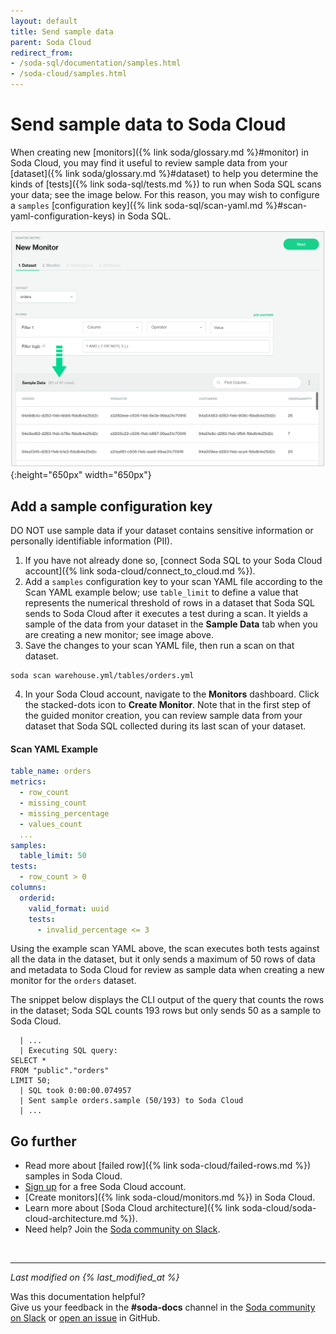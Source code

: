 ```yaml
---
layout: default
title: Send sample data
parent: Soda Cloud
redirect_from: 
- /soda-sql/documentation/samples.html
- /soda-cloud/samples.html
---
```


# Send sample data to Soda Cloud

When creating new [monitors]({% link soda/glossary.md %}#monitor) in Soda Cloud, you may find it useful to review sample data from your [dataset]({% link soda/glossary.md %}#dataset) to help you determine the kinds of [tests]({% link soda-sql/tests.md %}) to run when Soda SQL scans your data; see the image below. For this reason, you may wish to configure a `samples` [configuration key]({% link soda-sql/scan-yaml.md %}#scan-yaml-configuration-keys) in Soda SQL.

<!--Alternatively, you can **Enable Sample Data** directly in your Soda Cloud account. Refer to [Display sample data]({% link soda-cloud/display-samples.md %}) instructions.-->

![sample-data](/assets/images/sample-data.png){:height="650px" width="650px"}


## Add a sample configuration key

DO NOT use sample data if your dataset contains sensitive information or personally identifiable information (PII).

1. If you have not already done so, [connect Soda SQL to your Soda Cloud account]({% link soda-cloud/connect_to_cloud.md %}).
2. Add a `samples` configuration key to your scan YAML file according to the Scan YAML example below; use `table_limit` to define a value that represents the numerical threshold of rows in a dataset that Soda SQL sends to Soda Cloud after it executes a test during a scan. It yields a sample of the data from your dataset in the **Sample Data** tab when you are creating a new monitor; see image above.
3. Save the changes to your scan YAML file, then run a scan on that dataset.
```shell
soda scan warehouse.yml/tables/orders.yml
```
4. In your Soda Cloud account, navigate to the **Monitors** dashboard. Click the stacked-dots icon to **Create Monitor**. Note that in the first step of the guided monitor creation, you can review sample data from your dataset that Soda SQL collected during its last scan of your dataset.

#### Scan YAML Example

```yaml
table_name: orders
metrics:
  - row_count
  - missing_count
  - missing_percentage
  - values_count
  ... 
samples:
  table_limit: 50
tests:
  - row_count > 0
columns:
  orderid:
    valid_format: uuid
    tests:
      - invalid_percentage <= 3
```

Using the example scan YAML above, the scan executes both tests against all the data in the dataset, but it only sends a maximum of 50 rows of data and metadata to Soda Cloud for review as sample data when creating a new monitor for the `orders` dataset.

The snippet below displays the CLI output of the query that counts the rows in the dataset; Soda SQL counts 193 rows but only sends 50 as a sample to Soda Cloud.

```shell
  | ...
  | Executing SQL query: 
SELECT * 
FROM "public"."orders" 
LIMIT 50;
  | SQL took 0:00:00.074957
  | Sent sample orders.sample (50/193) to Soda Cloud
  | ...
```


## Go further

- Read more about [failed row]({% link soda-cloud/failed-rows.md %}) samples in Soda Cloud.
- <a href="https://cloud.soda.io/signup" target="_blank"> Sign up</a> for a free Soda Cloud account.
- [Create monitors]({% link soda-cloud/monitors.md %}) in Soda Cloud.
- Learn more about [Soda Cloud architecture]({% link soda-cloud/soda-cloud-architecture.md %}).
- Need help? Join the <a href="http://community.soda.io/slack" target="_blank"> Soda community on Slack</a>.

<br />

---
*Last modified on {% last_modified_at %}*

Was this documentation helpful? <br /> Give us your feedback in the **#soda-docs** channel in the <a href="http://community.soda.io/slack" target="_blank"> Soda community on Slack</a> or <a href="https://github.com/sodadata/docs/issues/new" target="_blank">open an issue</a> in GitHub.